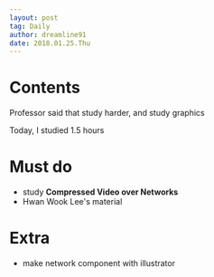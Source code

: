 ```yaml
---
layout: post
tag: Daily
author: dreamline91
date: 2018.01.25.Thu
---
```


# Contents

Professor said that study harder, and study graphics  

  

Today, I studied 1.5 hours  

  

# Must do  
- study **Compressed Video over Networks**  
- Hwan Wook Lee's material  

  

# Extra  
- make network component with illustrator  

